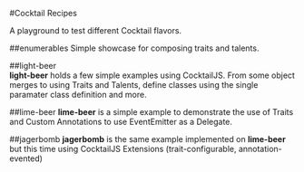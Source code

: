 #Cocktail Recipes

A playground to test different Cocktail flavors.

##enumerables
Simple showcase for composing traits and talents.

##light-beer  
**light-beer** holds a few simple examples using CocktailJS. From some object merges to using Traits and Talents, define classes using the single paramater class definition and more.

##lime-beer
**lime-beer** is a simple example to demonstrate the use of Traits and Custom Annotations to use EventEmitter as a Delegate.

##jagerbomb
**jagerbomb** is the same example implemented on **lime-beer** but this time using CocktailJS Extensions (trait-configurable, annotation-evented)